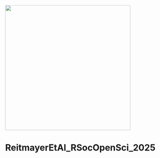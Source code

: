 <img src="https://github.com/tscnlab/Templates/blob/main/logo/logo_with_text-01.png" width="400"/>

# ReitmayerEtAl_RSocOpenSci_2025
